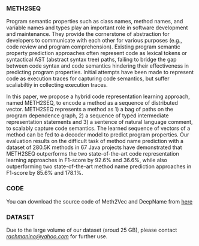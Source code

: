 ### METH2SEQ
Program semantic properties such as class names, method names, and variable names and types play an important role in software development and maintenance. They provide the cornerstone of abstraction for developers to communicate with each other for various purposes (e.g., code review and program comprehension). Existing program semantic property prediction approaches often represent code as lexical tokens or syntactical AST (abstract syntax tree) paths, failing to bridge the gap between code syntax and code semantics hindering their effectiveness in predicting program properties. Initial attempts have been made to represent code as execution traces for capturing code semantics, but suffer scaliabiltiy in collecting execution traces.

In this paper, we propose a hybrid code representation learning approach, named METH2SEQ, to encode a method as a sequence of distributed vector. METH2SEQ represents a method as 1) a bag of paths on the program dependence graph, 2) a sequence of typed intermediate representation statements and 3) a sentence of natural language comment, to scalably capture code semantics. The learned sequence of vectors of a method can be fed to a decoder model to predict program properties. Our evaluation results on the difficult task of method name prediction with a dataset of 280.5K methods in 67 Java projects have demonstrated that METH2SEQ outperforms the two state-of-the-art code representation learning approaches in F1-score by 92.6% and 36.6%, while also outperforming two state-of-the-art method name prediction approaches in F1-score by 85.6% and 178.1%.

### CODE
You can download the source code of Meth2Vec and DeepName from [here](meth2seq.zip)

### DATASET
Due to the large volume of our dataset (aroud 25 GB), please contact *rachmanino@yahoo.com* for further use.
